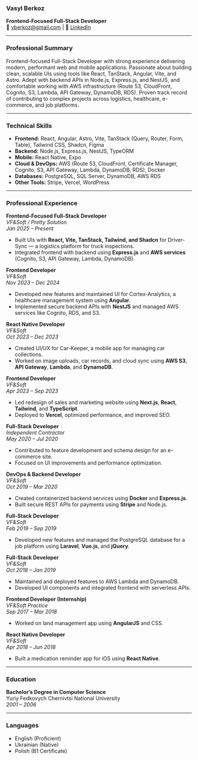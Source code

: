 ### **Vasyl Berkoz**  
**Frontend-Focused Full-Stack Developer**  
📧 vberkoz@gmail.com | 💼 [LinkedIn](https://www.linkedin.com/in/vasyl-berkoz-224a8bb0/)

---

### **Professional Summary**

Frontend-focused Full-Stack Developer with strong experience delivering modern, performant web and mobile applications. Passionate about building clean, scalable UIs using tools like React, TanStack, Angular, Vite, and Astro. Adept with backend APIs in Node.js, Express.js, and NestJS, and comfortable working with AWS infrastructure (Route 53, CloudFront, Cognito, S3, Lambda, API Gateway, DynamoDB, RDS). Proven track record of contributing to complex projects across logistics, healthcare, e-commerce, and job platforms.

---

### **Technical Skills**

- **Frontend:** React, Angular, Astro, Vite, TanStack (Query, Router, Form, Table), Tailwind CSS, Shadcn, Figma  
- **Backend:** Node.js, Express.js, NestJS, TypeORM  
- **Mobile:** React Native, Expo  
- **Cloud & DevOps:** AWS (Route 53, CloudFront, Certificate Manager, Cognito, S3, API Gateway, Lambda, DynamoDB, RDS), Docker  
- **Databases:** PostgreSQL, SQL Server, DynamoDB, AWS RDS  
- **Other Tools:** Stripe, Vercel, WordPress

---

### **Professional Experience**

**Frontend-Focused Full-Stack Developer**  
*VF&Soft / Pretty Solution*  
*Jan 2025 – Present*  
- Built UIs with **React, Vite, TanStack, Tailwind, and Shadcn** for Driver-Sync — a logistics platform for truck inspections.  
- Integrated frontend with backend using **Express.js** and **AWS services** (Cognito, S3, API Gateway, Lambda, DynamoDB).

**Frontend Developer**  
*VF&Soft*  
*Nov 2023 – Dec 2024*  
- Developed new features and maintained UI for Cortex-Analytics, a healthcare management system using **Angular**.  
- Implemented secure backend APIs with **NestJS** and managed AWS services like Cognito, RDS, and S3.

**React Native Developer**  
*VF&Soft*  
*Oct 2023 – Dec 2023*  
- Created UI/UX for Car-Keeper, a mobile app for managing car collections.  
- Worked on image uploads, car records, and cloud sync using **AWS S3**, **API Gateway**, **Lambda**, and **DynamoDB**.

**Frontend Developer**  
*VF&Soft*  
*Apr 2023 – Sep 2023*  
- Led redesign of sales and marketing website using **Next.js**, **React**, **Tailwind**, and **TypeScript**.  
- Deployed to **Vercel**, optimized performance, and improved SEO.

**Full-Stack Developer**  
*Independent Contractor*  
*May 2020 – Jul 2020*  
- Contributed to feature development and schema design for an e-commerce site.  
- Focused on UI improvements and performance optimization.

**DevOps & Backend Developer**  
*VF&Soft*  
*Oct 2019 – Mar 2020*  
- Created containerized backend services using **Docker** and **Express.js**.  
- Built secure REST APIs for payments using **Stripe** and Node.js.

**Full-Stack Developer**  
*VF&Soft*  
*Feb 2019 – Sep 2019*  
- Developed new features and managed the PostgreSQL database for a job platform using **Laravel**, **Vue.js**, and **jQuery**.

**Full-Stack Developer**  
*VF&Soft*  
*Oct 2018 – Jan 2019*  
- Maintained and deployed features to AWS Lambda and DynamoDB.  
- Developed UI components and integrated frontend with serverless APIs.

**Frontend Developer (Internship)**  
*VF&Soft Practice*  
*Sep 2017 – Mar 2018*  
- Worked on land management app using **AngularJS** and CSS.

**React Native Developer**  
*VF&Soft*  
*Apr 2018 – Jun 2018*  
- Built a medication reminder app for iOS using **React Native**.

---

### **Education**  
**Bachelor’s Degree in Computer Science**  
Yuriy Fedkovych Chernivtsi National University  
*2001 – 2006*

---

### **Languages**  
- English (Proficient)  
- Ukrainian (Native)  
- Polish (B1 Certificate)
